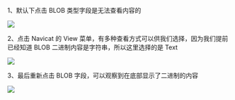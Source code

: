 1、默认下点击 BLOB 类型字段是无法查看内容的

![](https://firefish-dev-images.oss-cn-hangzhou.aliyuncs.com/dev-images/Snip20230628_1.png)

2、点击 Navicat 的 View 菜单，有多种查看方式可以供我们选择，因为我们提前已经知道 BLOB 二进制内容是字符串，所以这里选择的是 Text

![](https://firefish-dev-images.oss-cn-hangzhou.aliyuncs.com/dev-images/Snip20230628_2.png)

3、最后重新点击 BLOB 字段，可以观察到在底部显示了二进制的内容

![](https://firefish-dev-images.oss-cn-hangzhou.aliyuncs.com/dev-images/Snip20230628_3.png)

